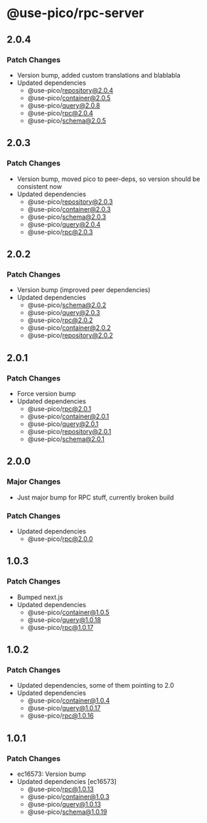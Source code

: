 # @use-pico/rpc-server

## 2.0.4

### Patch Changes

- Version bump, added custom translations and blablabla
- Updated dependencies
    - @use-pico/repository@2.0.4
    - @use-pico/container@2.0.5
    - @use-pico/query@2.0.8
    - @use-pico/rpc@2.0.4
    - @use-pico/schema@2.0.5

## 2.0.3

### Patch Changes

- Version bump, moved pico to peer-deps, so version should be consistent now
- Updated dependencies
    - @use-pico/repository@2.0.3
    - @use-pico/container@2.0.3
    - @use-pico/schema@2.0.3
    - @use-pico/query@2.0.4
    - @use-pico/rpc@2.0.3

## 2.0.2

### Patch Changes

- Version bump (improved peer dependencies)
- Updated dependencies
    - @use-pico/schema@2.0.2
    - @use-pico/query@2.0.3
    - @use-pico/rpc@2.0.2
    - @use-pico/container@2.0.2
    - @use-pico/repository@2.0.2

## 2.0.1

### Patch Changes

- Force version bump
- Updated dependencies
    - @use-pico/rpc@2.0.1
    - @use-pico/container@2.0.1
    - @use-pico/query@2.0.1
    - @use-pico/repository@2.0.1
    - @use-pico/schema@2.0.1

## 2.0.0

### Major Changes

- Just major bump for RPC stuff, currently broken build

### Patch Changes

- Updated dependencies
    - @use-pico/rpc@2.0.0

## 1.0.3

### Patch Changes

- Bumped next.js
- Updated dependencies
    - @use-pico/container@1.0.5
    - @use-pico/query@1.0.18
    - @use-pico/rpc@1.0.17

## 1.0.2

### Patch Changes

- Updated dependencies, some of them pointing to 2.0
- Updated dependencies
    - @use-pico/container@1.0.4
    - @use-pico/query@1.0.17
    - @use-pico/rpc@1.0.16

## 1.0.1

### Patch Changes

- ec16573: Version bump
- Updated dependencies [ec16573]
    - @use-pico/rpc@1.0.13
    - @use-pico/container@1.0.3
    - @use-pico/query@1.0.13
    - @use-pico/schema@1.0.19
